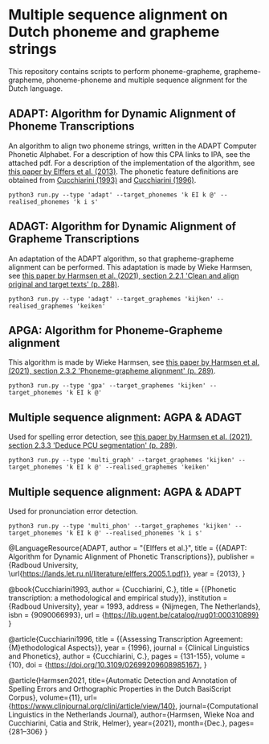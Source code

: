 # Multiple sequence alignment on Dutch phoneme and grapheme strings
This repository contains scripts to perform phoneme-grapheme, grapheme-grapheme, phoneme-phoneme and multiple sequence alignment for the Dutch language.


## ADAPT: Algorithm for Dynamic Alignment of Phoneme Transcriptions
An algorithm to align two phoneme strings, written in the ADAPT Computer Phonetic Alphabet. For a description of how this CPA links to IPA, see the attached pdf. For a description of the implementation of the algorithm, see [this paper by Elffers et al. (2013)]({https://lands.let.ru.nl/literature/elffers.2005.1.pdf). The phonetic feature definitions are obtained from [Cucchiarini (1993)](https://lib.ugent.be/catalog/rug01:000310899) and [Cucchiarini (1996)](https://doi.org/10.3109/02699209608985167).


    python3 run.py --type 'adapt' --target_phonemes 'k EI k @' --realised_phonemes 'k i s'



## ADAGT: Algorithm for Dynamic Alignment of Grapheme Transcriptions
An adaptation of the ADAPT algorithm, so that grapheme-grapheme alignment can be performed.
This adaptation is made by Wieke Harmsen, see [this paper by Harmsen et al. (2021), section 2.2.1 'Clean and align original and target texts' (p. 288)]({https://www.clinjournal.org/clinj/article/view/140).


    python3 run.py --type 'adagt' --target_graphemes 'kijken' --realised_graphemes 'keiken'



## APGA: Algorithm for Phoneme-Grapheme alignment
This algorithm is made by Wieke Harmsen, see [this paper by Harmsen et al. (2021), section 2.3.2 'Phoneme-grapheme alignment' (p. 289)]({https://www.clinjournal.org/clinj/article/view/140).

    python3 run.py --type 'gpa' --target_graphemes 'kijken' --target_phonemes 'k EI k @'


## Multiple sequence alignment: AGPA & ADAGT 
Used for spelling error detection, see [this paper by Harmsen et al. (2021), section 2.3.3 'Deduce PCU segmentation' (p. 289)]({https://www.clinjournal.org/clinj/article/view/140).


    python3 run.py --type 'multi_graph' --target_graphemes 'kijken' --target_phonemes 'k EI k @' --realised_graphemes 'keiken' 


## Multiple sequence alignment: AGPA & ADAPT
Used for pronunciation error detection.


    python3 run.py --type 'multi_phon' --target_graphemes 'kijken' --target_phonemes 'k EI k @' --realised_phonemes 'k i s'


  @LanguageResource{ADAPT,
      author = "{Elffers et al.}",
      title = {{ADAPT: Algorithm for Dynamic Alignment of Phonetic Transcriptions}},
      publisher = {Radboud University, \url{https://lands.let.ru.nl/literature/elffers.2005.1.pdf}},
      year = {2013},
  }

  @book{Cucchiarini1993,
    author       = {Cucchiarini, C.}, 
    title        = {{Phonetic transcription: a methodological and empirical study}},
    institution  = {Radboud University},
    year         = 1993,
    address      = {Nijmegen, The Netherlands},
    isbn         = {9090066993},
    url           = {https://lib.ugent.be/catalog/rug01:000310899}
  }

  @article{Cucchiarini1996,
      title = {{Assessing Transcription Agreement: {M}ethodological Aspects}},
      year = {1996},
      journal = {Clinical Linguistics and Phonetics},
      author = {Cucchiarini, C.},
      pages = {131-155},
      volume = {10},
      doi = {https://doi.org/10.3109/02699209608985167},
  }

  @article{Harmsen2021,
      title={Automatic Detection and Annotation of Spelling Errors and Orthographic Properties in the Dutch BasiScript Corpus}, 
      volume={11}, 
      url={https://www.clinjournal.org/clinj/article/view/140}, 
      journal={Computational Linguistics in the Netherlands Journal}, 
      author={Harmsen, Wieke Noa and Cucchiarini, Catia and Strik, Helmer}, 
      year={2021}, 
      month={Dec.}, 
      pages={281–306}
  }
